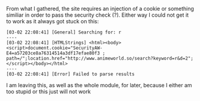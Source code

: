 From what I gathered, the site requires an injection of a cookie or something similiar in order to pass the security check (?). Either way I could not get it to work as it always got stuck on this:
```log
[03-02 22:08:41] [General] Searching for: r
----
[03-02 22:08:41] [HTMLStrings] <html><body><script>document.cookie="SecurityAW-E4=a57203ce8a76314514a3df17efae80f3 ;  path=/";location.href="http://www.animeworld.so/search?keyword=r&d=2";</script></body></html>
----
[03-02 22:08:41] [Error] Failed to parse results
```
I am leaving this, as well as the whole module, for later, because I either am too stupid or this just will not work
